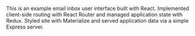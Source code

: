 This is an example email inbox user interface built with React. Implemented client-side routing with React Router and managed application state with Redux. Styled site with Materialize and served application data via a simple Express server.
